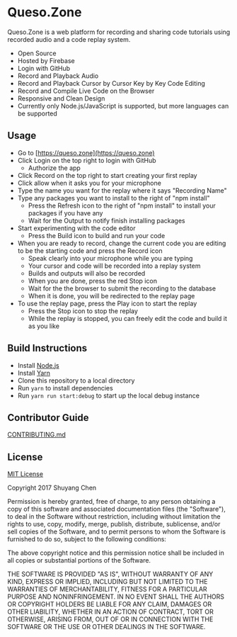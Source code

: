 # Queso.Zone
Queso.Zone is a web platform for recording and sharing code tutorials using recorded audio and a code replay system.
* Open Source
* Hosted by Firebase
* Login with GitHub
* Record and Playback Audio
* Record and Playback Cursor by Cursor Key by Key Code Editing
* Record and Compile Live Code on the Browser
* Responsive and Clean Design
* Currently only Node.js/JavaScript is supported, but more languages can be supported

## Usage
* Go to [https://queso.zone](https://queso.zone)
* Click Login on the top right to login with GitHub
	* Authorize the app
* Click Record on the top right to start creating your first replay
* Click allow when it asks you for your microphone
* Type the name you want for the replay where it says "Recording Name"
* Type any packages you want to install to the right of "npm install"
	* Press the Refresh icon to the right of "npm install" to install your packages if you have any
	* Wait for the Output to notify finish installing packages
* Start experimenting with the code editor
	* Press the Build icon to build and run your code
* When you are ready to record, change the current code you are editing to be the starting code and press the Record icon
	* Speak clearly into your microphone while you are typing
	* Your cursor and code will be recorded into a replay system
	* Builds and outputs will also be recorded
	* When you are done, press the red Stop icon
	* Wait for the the browser to submit the recording to the database
	* When it is done, you will be redirected to the replay page
* To use the replay page, press the Play icon to start the replay
	* Press the Stop icon to stop the replay
	* While the replay is stopped, you can freely edit the code and build it as you like

## Build Instructions
* Install [Node.js](https://nodejs.org)
* Install [Yarn](https://yarnpkg.com/en/docs/install)
* Clone this repository to a local directory
* Run `yarn` to install dependencies
* Run `yarn run start:debug` to start up the local debug instance

## Contributor Guide
[CONTRIBUTING.md](CONTRIBUTING.md)

## License 
[MIT License](https://opensource.org/licenses/MIT)

Copyright 2017 Shuyang Chen

Permission is hereby granted, free of charge, to any person obtaining a copy of this software and associated documentation files (the "Software"), to deal in the Software without restriction, including without limitation the rights to use, copy, modify, merge, publish, distribute, sublicense, and/or sell copies of the Software, and to permit persons to whom the Software is furnished to do so, subject to the following conditions:

The above copyright notice and this permission notice shall be included in all copies or substantial portions of the Software.

THE SOFTWARE IS PROVIDED "AS IS", WITHOUT WARRANTY OF ANY KIND, EXPRESS OR IMPLIED, INCLUDING BUT NOT LIMITED TO THE WARRANTIES OF MERCHANTABILITY, FITNESS FOR A PARTICULAR PURPOSE AND NONINFRINGEMENT. IN NO EVENT SHALL THE AUTHORS OR COPYRIGHT HOLDERS BE LIABLE FOR ANY CLAIM, DAMAGES OR OTHER LIABILITY, WHETHER IN AN ACTION OF CONTRACT, TORT OR OTHERWISE, ARISING FROM, OUT OF OR IN CONNECTION WITH THE SOFTWARE OR THE USE OR OTHER DEALINGS IN THE SOFTWARE.
